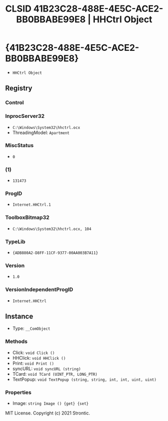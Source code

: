﻿---
title: "CLSID 41B23C28-488E-4E5C-ACE2-BB0BBABE99E8 | HHCtrl Object"
excerpt: What is COM-Object CLSID 41B23C28-488E-4E5C-ACE2-BB0BBABE99E8?
---

# {41B23C28-488E-4E5C-ACE2-BB0BBABE99E8}

* `HHCtrl Object`

## Registry


### Control


### InprocServer32

* `C:\Windows\System32\hhctrl.ocx`
* ThreadingModel: `Apartment`

### MiscStatus

* `0`

### (1)

* `131473`

### ProgID

* `Internet.HHCtrl.1`

### ToolboxBitmap32

* `C:\Windows\System32\hhctrl.ocx, 104`

### TypeLib

* `{ADB880A2-D8FF-11CF-9377-00AA003B7A11}`

### Version

* `1.0`

### VersionIndependentProgID

* `Internet.HHCtrl`

## Instance

* Type: `__ComObject`

### Methods

* Click: `void Click ()`
* HHClick: `void HHClick ()`
* Print: `void Print ()`
* syncURL: `void syncURL (string)`
* TCard: `void TCard (UINT_PTR, LONG_PTR)`
* TextPopup: `void TextPopup (string, string, int, int, uint, uint)`

### Properties

* Image: `string Image () {get} {set} `

MIT License. Copyright (c) 2021 Strontic.


